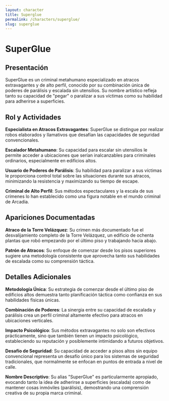 ```yaml
---
layout: character
title: Superglue
permalink: /characters/superglue/
slug: superglue
---
```


# SuperGlue

## Presentación

SuperGlue es un criminal metahumano especializado en atracos extravagantes y de alto perfil, conocido por su combinación única de poderes de parálisis y escalada sin utensilios. Su nombre artístico refleja tanto su capacidad de "pegar" o paralizar a sus víctimas como su habilidad para adherirse a superficies.

## Rol y Actividades

**Especialista en Atracos Extravagantes**: SuperGlue se distingue por realizar robos elaborados y llamativos que desafían las capacidades de seguridad convencionales.

**Escalador Metahumano**: Su capacidad para escalar sin utensilios le permite acceder a ubicaciones que serían inalcanzables para criminales ordinarios, especialmente en edificios altos.

**Usuario de Poderes de Parálisis**: Su habilidad para paralizar a sus víctimas le proporciona control total sobre las situaciones durante sus atracos, minimizando la resistencia y maximizando su tiempo de escape.

**Criminal de Alto Perfil**: Sus métodos espectaculares y la escala de sus crímenes lo han establecido como una figura notable en el mundo criminal de Arcadia.

## Apariciones Documentadas

**Atraco de la Torre Velázquez**: Su crimen más documentado fue el desvalijamiento completo de la Torre Velázquez, un edificio de ochenta plantas que robó empezando por el último piso y trabajando hacia abajo.

**Patrón de Atracos**: Su enfoque de comenzar desde los pisos superiores sugiere una metodología consistente que aprovecha tanto sus habilidades de escalada como su comprensión táctica.

## Detalles Adicionales

**Metodología Única**: Su estrategia de comenzar desde el último piso de edificios altos demuestra tanto planificación táctica como confianza en sus habilidades físicas únicas.

**Combinación de Poderes**: La sinergia entre su capacidad de escalada y parálisis crea un perfil criminal altamente efectivo para atracos en ubicaciones verticales.

**Impacto Psicológico**: Sus métodos extravagantes no solo son efectivos prácticamente, sino que también tienen un impacto psicológico, estableciendo su reputación y posiblemente intimidando a futuros objetivos.

**Desafío de Seguridad**: Su capacidad de acceder a pisos altos sin equipo convencional representa un desafío único para los sistemas de seguridad tradicionales, que normalmente se enfocan en puntos de entrada a nivel de calle.

**Nombre Descriptivo**: Su alias "SuperGlue" es particularmente apropiado, evocando tanto la idea de adherirse a superficies (escalada) como de mantener cosas inmóviles (parálisis), demostrando una comprensión creativa de su propia marca criminal.